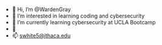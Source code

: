 - 👋 Hi, I’m @WardenGray
- 👀 I’m interested in learning coding and cybersecurity
- 🌱 I’m currently learning cybersecurity at UCLA Bootcamp
- 💞
- 📫 swhite5@ithaca.edu

<!---
WardenGray/WardenGray is a ✨ special ✨ repository because its `README.md` (this file) appears on your GitHub profile.
You can click the Preview link to take a look at your changes.
--->
